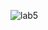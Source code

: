 ![lab5](https://user-images.githubusercontent.com/114904353/213566769-a2237be5-303d-4520-93ef-a6a5cf26701c.png)
